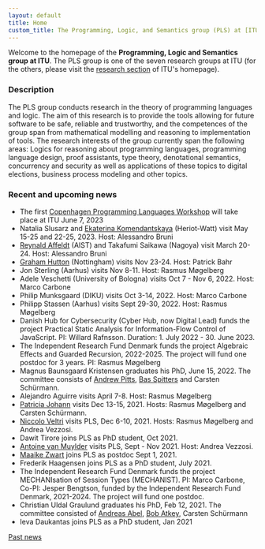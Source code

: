 ```yaml
---
layout: default
title: Home
custom_title: The Programming, Logic, and Semantics group (PLS) at [ITU](http://www.itu.dk)
---
```


Welcome to the homepage of the **Programming, Logic and Semantics group at
ITU**. The PLS group is one of the seven research groups at ITU (for the
others, please visit the [research
section](http://en.itu.dk/Research/About-ITUs-Research/Research-Groups)
of ITU\'s homepage).

### Description

The PLS group conducts research in the theory of programming languages and logic. The aim of this research is to provide the tools allowing for future software to be safe, reliable and trustworthy, and the competences of the group span from mathematical modelling and reasoning to implementation of tools. The research interests of the group currently span the following areas: Logics for reasoning about programming languages, programming language design, proof assistants, type theory, denotational semantics, concurrency and security as well as applications of these topics to digital elections, business process modeling and other topics.

### Recent and upcoming news

- The first [Copenhagen Programming Languages Workshop](https://coplaws.github.io/) will take place at ITU June 7, 2023
- Natalia Slusarz and [Ekaterina Komendantskaya](https://www.macs.hw.ac.uk/~ek19/) (Heriot-Watt) visit May 15-25 and 22-25, 2023. Host: Alessandro Bruni
- [Reynald Affeldt](https://staff.aist.go.jp/reynald.affeldt/) (AIST) and Takafumi Saikawa (Nagoya) visit March 20-24. Host: Alessandro Bruni
- [Graham Hutton](http://www.cs.nott.ac.uk/~pszgmh/) (Nottingham) visits Nov 23-24. Host: Patrick Bahr
- Jon Sterling (Aarhus) visits Nov 8-11. Host: Rasmus Møgelberg
- Adele Veschetti (University of Bologna) visits Oct 7 - Nov 6, 2022. Host: Marco Carbone
- Philip Munksgaard (DIKU) visits Oct 3-14, 2022. Host: Marco Carbone
- Philipp Stassen (Aarhus) visits Sept 29-30, 2022. Host: Rasmus Møgelberg
- Danish Hub for Cybersecurity (Cyber Hub, now Digital Lead) funds the project Practical Static Analysis for Information-Flow Control of JavaScript. PI: Willard Rafnsson. Duration: 1. July 2022 - 30. June 2023.
- The Independent Research Fund Denmark funds the project Algebraic Effects and Guarded Recursion, 2022-2025. The project will fund one postdoc for 3 years. PI: Rasmus Møgelberg
- Magnus Baunsgaard Kristensen graduates his PhD, June 15, 2022. The committee consists of [Andrew Pitts](https://www.cl.cam.ac.uk/~amp12/), [Bas Spitters](https://users-cs.au.dk/spitters/) and Carsten Schürmann.
- Alejandro Aguirre visits April 7-8. Host: Rasmus Møgelberg
- [Patricia Johann](https://cs.appstate.edu/~johannp/) visits Dec 13-15, 2021. Hosts: Rasmus Møgelberg and Carsten Schürmann.
- [Niccolo Veltri](https://niccoloveltri.github.io/) visits PLS, Dec 6-10, 2021. Hosts: Rasmus Møgelberg and Andrea Vezzosi.
- Dawit Tirore joins PLS as PhD student, Oct 2021.
- [Antoine van Muylder](https://antoinevanmuylder.github.io/) visits PLS, Sept - Nov 2021. Host: Andrea Vezzosi.
- [Maaike Zwart](https://maaikezwart.com/) joins PLS as postdoc Sept 1, 2021.
- Frederik Haagensen joins PLS as a PhD student, July 2021.
- The Independent Research Fund Denmark funds the project MECHANIsation of Session Types (MECHANIST). PI: Marco Carbone, Co-PI: Jesper Bengtson, funded by the Independent Research Fund Denmark, 2021-2024. The project will fund one postdoc.
- Christian Uldal Graulund graduates his PhD, Feb 12, 2021. The committee consisted of [Andreas Abel](https://www.cse.chalmers.se/~abela/), [Bob Atkey](https://www.strath.ac.uk/staff/atkeyrobertdr/), Carsten Schürmann
- Ieva Daukantas joins PLS as a PhD student, Jan 2021

[Past news](Past_news.html)
